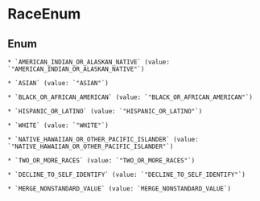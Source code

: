 
# RaceEnum

## Enum


    * `AMERICAN_INDIAN_OR_ALASKAN_NATIVE` (value: `"AMERICAN_INDIAN_OR_ALASKAN_NATIVE"`)

    * `ASIAN` (value: `"ASIAN"`)

    * `BLACK_OR_AFRICAN_AMERICAN` (value: `"BLACK_OR_AFRICAN_AMERICAN"`)

    * `HISPANIC_OR_LATINO` (value: `"HISPANIC_OR_LATINO"`)

    * `WHITE` (value: `"WHITE"`)

    * `NATIVE_HAWAIIAN_OR_OTHER_PACIFIC_ISLANDER` (value: `"NATIVE_HAWAIIAN_OR_OTHER_PACIFIC_ISLANDER"`)

    * `TWO_OR_MORE_RACES` (value: `"TWO_OR_MORE_RACES"`)

    * `DECLINE_TO_SELF_IDENTIFY` (value: `"DECLINE_TO_SELF_IDENTIFY"`)

    * `MERGE_NONSTANDARD_VALUE` (value: `MERGE_NONSTANDARD_VALUE`)


